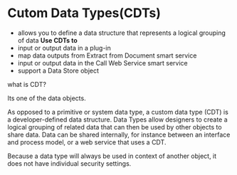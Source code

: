 # Cutom Data Types(CDTs) 
- allows you to define a data structure that represents a logical grouping of data
**Use CDTs to**
- input or output data in a plug-in
- map data outputs from Extract from Document smart service
- input or output data in the Call Web Service smart service
- support a Data Store object


what is CDT?

Its one of the data objects.

As opposed to a primitive or system data type, a custom data type (CDT) is a developer-defined data structure. Data Types allow designers to create a logical grouping of related data that can then be used by other objects to share data. Data can be shared internally, for instance between an interface and process model, or a web service that uses a CDT.

Because a data type will always be used in context of another object, it does not have individual security settings.